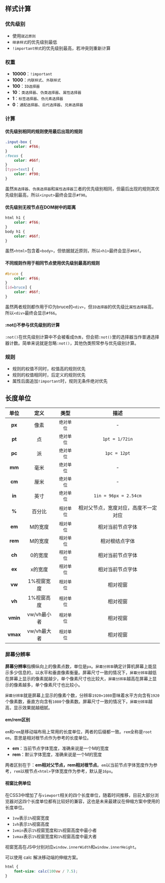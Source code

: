 ##  样式计算

###  优先级别

- 使用`就近原则`
- `继承样式`的优先级别最低
- `!important样式`的优先级别最高，若冲突则重新计算

### 权重

- **10000**：`!important`
- **1000**：`内联样式`、`外联样式`
- **100**：`ID选择器`
- **10**：`类选择器`、`伪类选择器`、`属性选择器`
- **1**：`标签选择器`、`伪元素选择器`
- **0**：`通配选择器`、`后代选择器`、`兄弟选择器`

### 计算

#### 优先级别相同的规则使用最后出现的规则

```css
.input-box {
    color: #f66;
}
:focus {
    color: #66f;
}
[type=text] {
    color: #f90;
}
```

虽然`类选择器`、`伪类选择器`和`属性选择器`三者的优先级别相同，但最后出现的规则其优先级别最高，所以`<input>`最终会显示`#f90`。

#### 优先级别无视节点在DOM树中的距离

```css
html h1 {
    color: #f66;
}
body h1 {
    color: #66f;
}
```

虽然`<html>`包含着`<body>`，但依据就近原则，所以`<h1>`最终会显示`#66f`。

#### 不同规则作用于相同节点使用优先级别最高的规则

```css
#bruce {
    color: #f66;
}
[id=bruce] {
    color: #66f;
}
```

虽然两者规则都作用于ID为bruce的`<div>`，但`ID选择器`的优先级比`属性选择器`高，所以`<div>`最终会显示`#f66`。

#### :not()不参与优先级别的计算

`:not()`在优先级别计算中不会被看成`伪类`，但会把`:not()`里的选择器当作普通选择器计数。简单来说就是忽略`:not()`，其他伪类照常参与优先级别计算。

### 规则

- 规则的权值不同时，权值高的规则优先
- 规则的权值相同时，后定义的规则优先
- 属性后面追加`!important`时，规则无条件绝对优先

## 长度单位

|   单位   |    定义     |    类型    |                 描述                 |
| :------: | :---------: | :--------: | :----------------------------------: |
|  **px**  |    像素     | `绝对单位` |                  -                   |
|  **pt**  |     点      | `绝对单位` |            `1pt = 1/72in`            |
|  **pc**  |     派      | `绝对单位` |             `1pc = 12pt`             |
|  **mm**  |    毫米     | `绝对单位` |                  -                   |
|  **cm**  |    厘米     | `绝对单位` |                  -                   |
|  **in**  |    英寸     | `绝对单位` |        `1in = 96px = 2.54cm`         |
|  **%**   |   百分比    | `相对单位` | 相对父节点，宽度对应，高度不一定对应 |
|  **em**  |   M的宽度   | `相对单位` |           相对当前节点字体           |
| **rem**  |   M的宽度   | `相对单位` |            相对根结点字体            |
|  **ch**  |   0的宽度   | `相对单位` |           相对当前节点字体           |
|  **ex**  |   x的宽度   | `相对单位` |           相对当前节点字体           |
|  **vw**  | 1%视窗宽度  | `相对单位` |               相对视窗               |
|  **vh**  | 1%视窗高度  | `相对单位` |               相对视窗               |
| **vmin** | vw/vh最小者 | `相对单位` |               相对视窗               |
| **vmax** | vw/vh最大者 | `相对单位` |               相对视窗               |

### 屏幕分辨率

**屏幕分辨率**指横纵向上的像素点数，单位是`px`。`屏幕分辨率`确定计算机屏幕上能显示多少信息的，以水平和垂直像素衡量。屏幕尺寸一致的情况下，`屏幕分辨率`越低在屏幕上显示的像素就越少，单个像素尺寸也比较大，`屏幕分辨率`越高在屏幕上显示的像素越多，单个像素尺寸也比较小。

`屏幕分辨率`就是屏幕上显示的像素个数，分辨率`1920×1080`意味着水平方向含有`1920`个像素数，垂直方向含有`1080`个像素数。屏幕尺寸一致的情况下，`屏幕分辨率`越高，显示效果就越细腻。

#### em/rem区别

`em`和`rem`是移动端布局上常用的长度单位，两者的后缀都一致。`rem`全称是`root em`，意思是相对根节点作为参考的长度单位。

- **em**：当前节点字体宽度，准确来说是一个M的宽度
- **rem**：默认字体宽度，准确来说是一个M的宽度

两者区别在于：**em相对父节点，rem相对根节点**。`em`以当前节点字体宽度作为参考，`rem`以根节点`<html>`字体宽度作为参考，默认是`16px`。

#### 视窗比例单位

在CSS3中增加了与`viewport`相关的四个长度单位，随着时间推移，目前大部分浏览器对这四个长度单位都有比较好的兼容，这也是未来最建议在伸缩方案中使用的长度单位。

- `1vw`表示`1%`视窗宽度
- `1vh`表示`1%`视窗高度
- `1vmin`表示`1%`视窗宽度和`1%`视窗高度中最小者
- `1vmax`表示`1%`视窗宽度和`1%`视窗高度中最大者

视窗宽高在JS中分别对应`window.innerWidth`和`window.innerHeight`。

可以使用 calc 解决移动端的伸缩方案。

```css
html {
    font-size: calc(100vw / 7.5);
}
```